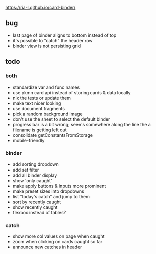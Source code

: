 https://ria-l.github.io/card-binder/

## bug

- last page of binder aligns to bottom instead of top
- it's possible to "catch" the header row
- binder view is not persisting grid

## todo

### both

- standardize var and func names
- use pkmn card api instead of storing cards & data locally
- nix the tests or update them
- make text nicer looking
- use document fragments
- pick a random background image
- don't use the sheet to select the default binder
- progress bar is a bit wrong; seems somewhere along the line the a filename is getting left out
- consolidate getConstantsFromStorage
- mobile-friendly

### binder

- add sorting dropdown
- add set filter
- add all binder display
- show 'only caught'
- make apply buttons & inputs more prominent
- make preset sizes into dropdowns
- list "today's catch" and jump to them
- sort by recently caught
- show recently caught
- flexbox instead of tables?

### catch

- show more col values on page when caught
- zoom when clicking on cards caught so far
- announce new catches in header

